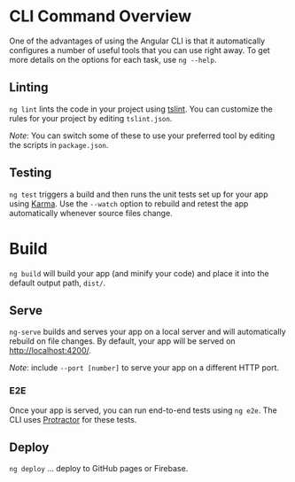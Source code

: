 # CLI Command Overview

One of the advantages of using the Angular CLI is that it automatically configures a number of useful tools that you can use right away. To get more details on the options for each task, use `ng --help`. 

## Linting

`ng lint` lints the code in your project using [tslint](https://palantir.github.io/tslint/). You can customize the rules for your project by editing `tslint.json`.

*Note*: You can switch some of these to use your preferred tool by editing the scripts in `package.json`.

## Testing

`ng test` triggers a build and then runs the unit tests set up for your app using [Karma](http://karma-runner.github.io/).  Use the `--watch` option to rebuild and retest the app automatically whenever source files change.

# Build
`ng build` will build your app (and minify your code) and place it into the default output path, `dist/`. 

## Serve
`ng-serve` builds and serves your app on a local server and will automatically rebuild on file changes. By default, your app will be served on [http://localhost:4200/](http://localhost:4200/).

*Note*: include `--port [number]` to serve your app on a different HTTP port.

### E2E
Once your app is served, you can run end-to-end tests using `ng e2e`. The CLI uses [Protractor](https://angular.github.io/protractor/) for these tests. 

## Deploy
`ng deploy` ... deploy to GitHub pages or Firebase.
